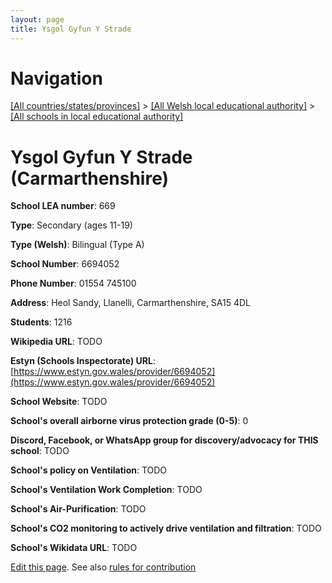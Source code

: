 ```yaml
---
layout: page
title: Ysgol Gyfun Y Strade
---
```

# Navigation

[[All countries/states/provinces]](../../..) > [[All Welsh local educational authority]](../..) > [[All schools in local educational authority]](..)

# Ysgol Gyfun Y Strade (Carmarthenshire)

**School LEA number**: 669

**Type**: Secondary (ages 11-19)

**Type (Welsh)**: Bilingual (Type A)

**School Number**: 6694052

**Phone Number**: 01554 745100

**Address**: Heol Sandy, Llanelli, Carmarthenshire, SA15 4DL

**Students**: 1216

**Wikipedia URL**: TODO

**Estyn (Schools Inspectorate) URL**: [https://www.estyn.gov.wales/provider/6694052](https://www.estyn.gov.wales/provider/6694052)

**School Website**: TODO

**School's overall airborne virus protection grade (0-5)**: 0

**Discord, Facebook, or WhatsApp group for discovery/advocacy for THIS school**: TODO

**School's policy on Ventilation**: TODO

**School's Ventilation Work Completion**: TODO

**School's Air-Purification**: TODO

**School's CO2 monitoring to actively drive ventilation and filtration**: TODO

**School's Wikidata URL**: TODO




[Edit this page](https://github.com/ventilate-schools/Wales/edit/prif/./Carmarthenshire/Ysgol_Gyfun_Y_Strade.md). See also [rules for contribution](../../../contribution-rules/)